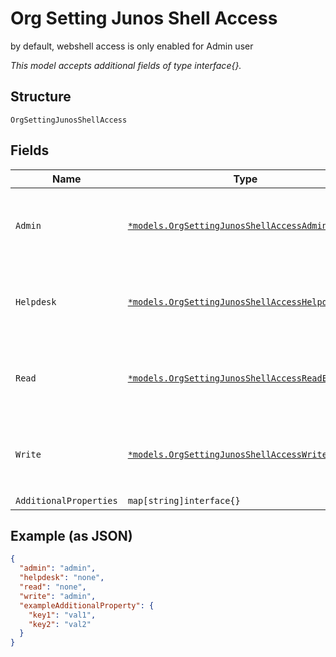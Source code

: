
# Org Setting Junos Shell Access

by default, webshell access is only enabled for Admin user

*This model accepts additional fields of type interface{}.*

## Structure

`OrgSettingJunosShellAccess`

## Fields

| Name | Type | Tags | Description |
|  --- | --- | --- | --- |
| `Admin` | [`*models.OrgSettingJunosShellAccessAdminEnum`](../../doc/models/org-setting-junos-shell-access-admin-enum.md) | Optional | enum: `admin`, `viewer`, `none`<br><br>**Default**: `"admin"` |
| `Helpdesk` | [`*models.OrgSettingJunosShellAccessHelpdeskEnum`](../../doc/models/org-setting-junos-shell-access-helpdesk-enum.md) | Optional | enum: `admin`, `viewer`, `none`<br><br>**Default**: `"none"` |
| `Read` | [`*models.OrgSettingJunosShellAccessReadEnum`](../../doc/models/org-setting-junos-shell-access-read-enum.md) | Optional | enum: `admin`, `viewer`, `none`<br><br>**Default**: `"none"` |
| `Write` | [`*models.OrgSettingJunosShellAccessWriteEnum`](../../doc/models/org-setting-junos-shell-access-write-enum.md) | Optional | enum: `admin`, `viewer`, `none`<br><br>**Default**: `"admin"` |
| `AdditionalProperties` | `map[string]interface{}` | Optional | - |

## Example (as JSON)

```json
{
  "admin": "admin",
  "helpdesk": "none",
  "read": "none",
  "write": "admin",
  "exampleAdditionalProperty": {
    "key1": "val1",
    "key2": "val2"
  }
}
```

